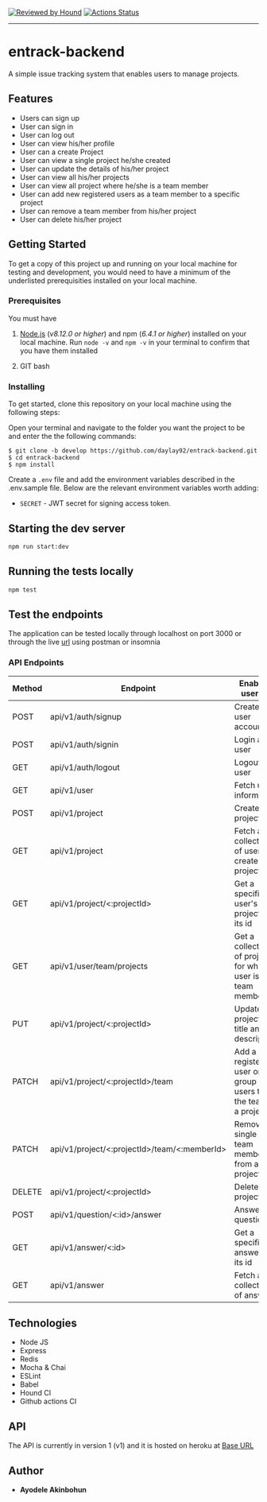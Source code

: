[![Reviewed by Hound](https://img.shields.io/badge/ESLint%20Reviewed%20by%20-HoundCI-d16ef5)](https://houndci.com)
[![Actions Status](https://github.com/daylay92/entrack-backend/workflows/Node%20CI/badge.svg)](https://github.com/daylay92/entrack-backend/actions)

---

# entrack-backend

A simple issue tracking system that enables users to manage projects.

## Features

- Users can sign up
- User can sign in
- User can log out
- User can view his/her profile
- User can a create Project
- User can view a single project he/she created
- User can update the details of his/her project
- User can view all his/her projects
- User can view all project where he/she is a team member
- User can add new registered users as a team member to a specific project
- User can remove a team member from his/her project
- User can delete his/her project



## Getting Started

To get a copy of this project up and running on your local machine for testing and development, you would need to have a minimum of the underlisted prerequisities installed on your local machine. 

### Prerequisites

You must have

1. [Node.js](https://nodejs.org/) (_v8.12.0 or higher_) and npm (_6.4.1 or higher_) installed on your local machine. Run `node -v` and `npm -v` in your terminal to confirm that you have them installed

2. GIT bash

### Installing

To get started, clone this repository on your local machine using the following steps:

Open your terminal and navigate to the folder you want the project to be and enter the the following commands:

```
$ git clone -b develop https://github.com/daylay92/entrack-backend.git
$ cd entrack-backend
$ npm install
```

Create a `.env` file and add the environment variables described in the .env.sample file. Below are the relevant environment variables worth adding:

- `SECRET` - JWT secret for signing access token.

## Starting the dev server

```bash
npm run start:dev
```

## Running the tests locally

```bash
npm test
```

## Test the endpoints

The application can be tested locally through localhost on port 3000 or through the live [url](https://entracktool.herokuapp.com/) using postman or insomnia


### API Endpoints


Method        | Endpoint      | Enable a user to: |
------------- | ------------- | ---------------
POST  | api/v1/auth/signup  | Create a user account  |
POST  | api/v1/auth/signin  | Login a user |
GET  | api/v1/auth/logout  | Logout a user |
GET  | api/v1/user  | Fetch user information |
POST  | api/v1/project  | Create a project |
GET  | api/v1/project  | Fetch a collection of users created project |
GET  | api/v1/project/<:projectId>  | Get a specific user's project by its id |
GET  | api/v1/user/team/projects | Get a collection of projects for which user is a team member |
PUT  | api/v1/project/<:projectId>  | Update a project's title and description |
PATCH  | api/v1/project/<:projectId>/team | Add a new registered user or a group of users to the team of a project |
PATCH  | api/v1/project/<:projectId>/team/<:memberId>  | Remove a single team member from a project |
DELETE  | api/v1/project/<:projectId> | Delete a project |
POST  | api/v1/question/<:id>/answer | Answer a question |
GET  | api/v1/answer/<:id> | Get a specific answer by its id |
GET  | api/v1/answer | Fetch a collection of answers |



## Technologies

- Node JS
- Express
- Redis
- Mocha & Chai
- ESLint
- Babel
- Hound CI
- Github actions CI

## API

The API is currently in version 1 (v1) and it is hosted on heroku at [Base URL](https://entracktool.herokuapp.com/api/v1)


## Author

- **Ayodele Akinbohun**
